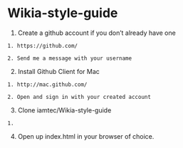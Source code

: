 Wikia-style-guide
=================


  1. Create a github account if you don’t already have one

    1. https://github.com/

    2. Send me a message with your username

  2. Install Github Client for Mac

    1. http://mac.github.com/

    2. Open and sign in with your created account

  3. Clone iamtec/Wikia-style-guide

    1. 


  4. Open up index.html in your browser of choice.
